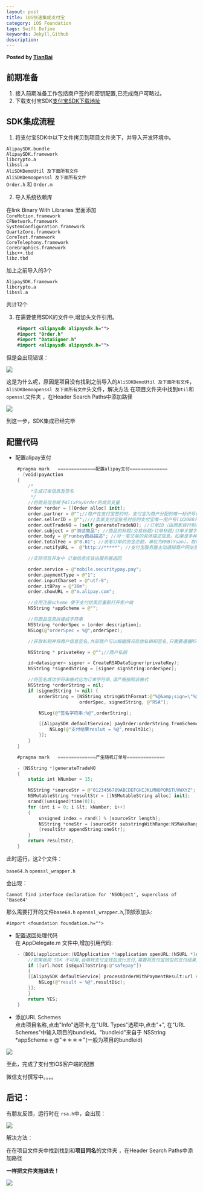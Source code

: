 ```yaml
---  
layout: post  
title: iOS快速集成支付宝  
category: iOS Foundation  
tags: Swift Define  
keywords: Jekyll,Github  
description: 
---  
```


__Posted by [TianBai](https://code.csdn.net/DOC_Scala/chinese_scala_offical_document)__  

## 前期准备  

1. 接入前期准备工作包括商户签约和密钥配置,已完成商户可略过。  
2. 下载支付宝SDK[支付宝SDK下载地址][1]  

## SDK集成流程  

1. 将支付宝SDK中以下文件拷贝到项目文件夹下，并导入开发环境中。  

`AlipaySDK.bundle`  
`AlipaySDK.framework`  
`libcrypto.a`  
`libssl.a`  
`AliSDKDemoUtil 及下面所有文件`  
`AliSDKDemoopenssl 及下面所有文件`  
`Order.h` 和 `Order.m`  

2. 导入系统依赖库  

在link Binary With Libraries 里面添加  
`CoreMotion.framework`  
`CFNetwork.framework`  
`SystemConfiguration.framework`  
`QuartzCore.framework`  
`CoreText.framework`  
`CoreTelephony.framework`  
`CoreGraphics.framework`  
`libc++.tbd`  
`libz.tbd`  

加上之前导入的3个  

`AlipaySDK.framework`  
`libcrypto.a`  
`libssl.a`  

共计12个  

3. 在需要使用SDK的文件中,增加头文件引用。  

```swift  
    #import <alipaysdk alipaysdk.h="">  
    #import "Order.h"  
    #import "DataSigner.h"  
    #import <alipaysdk alipaysdk.h="">  
```  

但是会出现错误：  

![][2]  

这是为什么呢，原因是项目没有找到之前导入的`AliSDKDemoUtil 及下面所有文件`，`AliSDKDemoopenssl 及下面所有文件`头文件，解决方法 在项目文件夹中找到`Util`和`openssl`文件夹 ，在Header Search Paths中添加路径  

![][3]  

到这一步，SDK集成已经完毕  

## 配置代码  
* 配置alipay支付  

```swift  
    #pragma mark   ==============配置alipay支付==============  
    - (void)payAction  
    {  
        /*  
         *生成订单信息及签名  
         */  
        //将商品信息赋予AlixPayOrder的成员变量  
        Order *order = [[Order alloc] init];  
        order.partner = @"";//商户在支付宝签约时，支付宝为商户分配的唯一标识号(以2088开头的16位纯数字)。  
        order.sellerID = @"";////卖家支付宝账号对应的支付宝唯一用户号(以2088开头的16位纯数字),订单支付金额将打入该账户,一个partner可以对应多个seller_id。  
        order.outTradeNO = [self generateTradeNO]; //订单ID（由商家自行制定）  
        order.subject = @"测试商品"; //商品的标题/交易标题/订单标题/订单关键字等。  
        order.body = @"runbey商品描述"; //对一笔交易的具体描述信息。如果是多种商品，请将商品描述字符串累加传给body。  
        order.totalFee = @"0.01"; //该笔订单的资金总额，单位为RMB(Yuan)。取值范围为[0.01，100000000.00]，精确到小数点后两位。  
        order.notifyURL =  @"http://*****"; //支付宝服务器主动通知商户网站里指定的页面http路径。  

        //实际项目开发中 订单信息应该由服务器返回  

        order.service = @"mobile.securitypay.pay";  
        order.paymentType = @"1";  
        order.inputCharset = @"utf-8";  
        order.itBPay = @"30m";  
        order.showURL = @"m.alipay.com";  

        //应用注册scheme 便于支付结束后重新打开客户端  
        NSString *appScheme = @"";  

        //将商品信息拼接成字符串  
        NSString *orderSpec = [order description];  
        NSLog(@"orderSpec = %@",orderSpec);  

        //获取私钥并将商户信息签名,外部商户可以根据情况存放私钥和签名,只需要遵循RSA签名规范,并将签名字符串base64编码和UrlEncode  

        NSString * privateKey = @"";//商户私钥  

        id<datasigner> signer = CreateRSADataSigner(privateKey);  
        NSString *signedString = [signer signString:orderSpec];  

        //将签名成功字符串格式化为订单字符串,请严格按照该格式  
        NSString *orderString = nil;  
        if (signedString != nil) {  
            orderString = [NSString stringWithFormat:@"%@&amp;sign=\"%@\"&amp;sign_type=\"%@\"",  
                           orderSpec, signedString, @"RSA"];  

            NSLog(@"签名字符串:%@",orderString);  

            [[AlipaySDK defaultService] payOrder:orderString fromScheme:appScheme callback:^(NSDictionary *resultDic) {  
                NSLog(@"支付结果reslut = %@",resultDic);  
            }];  
        }  
    }  

    #pragma mark   ==============产生随机订单号==============  

    - (NSString *)generateTradeNO  
    {  
        static int kNumber = 15;  

        NSString *sourceStr = @"0123456789ABCDEFGHIJKLMNOPQRSTUVWXYZ";  
        NSMutableString *resultStr = [[NSMutableString alloc] init];  
        srand((unsigned)time(0));  
        for (int i = 0; i &lt; kNumber; i++)  
        {  
            unsigned index = rand() % [sourceStr length];  
            NSString *oneStr = [sourceStr substringWithRange:NSMakeRange(index, 1)];  
            [resultStr appendString:oneStr];  
        }  
        return resultStr;  
    }  
```  

此时运行，这2个文件：  

`base64.h` `openssl_wrapper.h`  

会出现：  

	Cannot find interface declaration for 'NSObject', superclass of 'Base64'  

那么需要打开的文件`base64.h` `openssl_wrapper.h`,顶部添加头:  

    #import <foundation foundation.h="">  

* 配置返回处理代码  
在 AppDelegate.m 文件中,增加引用代码:  

```swift  
    - (BOOL)application:(UIApplication *)application openURL:(NSURL *)url sourceApplication:(NSString *)sourceApplication annotation:(id)annotation {  
        //如果极简 SDK 不可用,会跳转支付宝钱包进行支付,需要将支付宝钱包的支付结果回传给 SDK  
        if ([url.host isEqualToString:@"safepay"])  
        {  
        [[AlipaySDK defaultService] processOrderWithPaymentResult:url standbyCallback:^(NSDictionary *resultDic) {  
            NSLog(@"result = %@",resultDic);  
        }];  
        }  
        return YES;  
    }  
```  

* 添加URL Schemes  
点击项目名称,点击"Info"选项卡,在"URL Types"选项中,点击"+", 在"URL Schemes"中输入项目的bundleid。"bundleid"来自于 NSString *appScheme = @"＊＊＊＊"(一般为项目的bundleid)  

![][4]  

至此，完成了支付宝iOS客户端的配置  

微信支付撰写中。。。。  

## 后记：  

有朋友反馈，运行时在 `rsa.h`中，会出现：  

![][5]  

解决方法：  

在在项目文件夹中找到找到和**项目同名**的文件夹 ，在Header Search Paths中添加路径  

**一样把文件夹拖进去！**  

![][6]  

[1]: http://aopsdkdownload.cn-hangzhou.alipay-pub.aliyun-inc.com/demo/WS_MOBILE_PAY_SDK_BASE.zip?spm=a219a.7629140.0.0.4Ov5Bc&amp;file=WS_MOBILE_PAY_SDK_BASE.zip  
[2]: /assets/postAssets/2016/653091-258b000affcf21f4.webp  
[3]: /assets/postAssets/2016/57539534b568b.webp  
[4]: /assets/postAssets/2016/653091-2e8b872153cc7770.webp  
[5]: /assets/postAssets/2016/653091-44bb49fd53693c52.webp  
[6]: /assets/postAssets/2016/575a24b6a4f26.webp  

